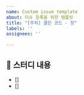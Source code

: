 ```yaml
---
name: Custom issue template
about: 이슈 등록을 위한 템플릿
title: "[주차] 클린 코드 - 장"
labels: ''
assignees: ''

---
```


## 📖 스터디 내용

- []
- []
